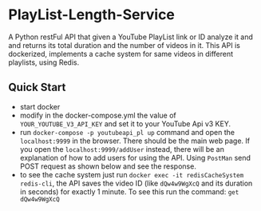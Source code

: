 # PlayList-Length-Service
A Python restFul API  that given a YouTube PlayList link or ID analyze it and and returns its total duration and the number of videos in it.
This API is dockerized, implements a cache system for same videos in different playlists, using Redis.

## Quick Start
- start docker
- modify in the docker-compose.yml the value of `YOUR_YOUTUBE_V3_API_KEY` and set it to your YouTube Api v3 KEY. 
- run `docker-compose -p youtubeapi_pl up` command and open the `localhost:9999` in the browser. There should be the main web page. If you open the `localhost:9999/addUser` instead, there will be an explanation of how to add users for using the API. Using `PostMan` send POST request as shown below and see the response.
- to see the cache system just run `docker exec -it redisCacheSystem redis-cli`, the API saves the video ID (like `dQw4w9WgXcQ` and its duration in seconds) for exactly 1 minute. To see this run the command: `get dQw4w9WgXcQ`
